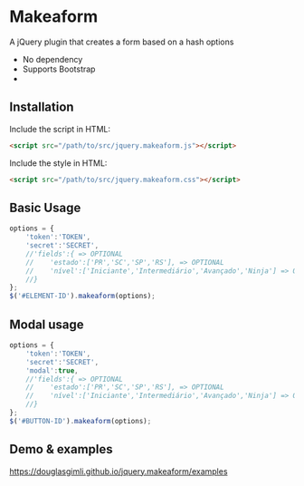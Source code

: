 # Makeaform

A jQuery plugin that creates a form based on a hash options

* No dependency
* Supports Bootstrap
* 

## Installation

Include the script in HTML:

```html
<script src="/path/to/src/jquery.makeaform.js"></script>
```

Include the style in HTML:

```html
<script src="/path/to/src/jquery.makeaform.css"></script>
```

## Basic Usage

```javascript
options = {
    'token':'TOKEN',
    'secret':'SECRET',
    //'fields':{ => OPTIONAL
    //    'estado':['PR','SC','SP','RS'], => OPTIONAL
    //    'nível':['Iniciante','Intermediário','Avançado','Ninja'] => OPTIONAL
    //}
};
$('#ELEMENT-ID').makeaform(options);
```

## Modal usage

```javascript
options = {
    'token':'TOKEN',
    'secret':'SECRET',
    'modal':true,
    //'fields':{ => OPTIONAL
    //    'estado':['PR','SC','SP','RS'], => OPTIONAL
    //    'nível':['Iniciante','Intermediário','Avançado','Ninja'] => OPTIONAL
    //}
};
$('#BUTTON-ID').makeaform(options);
```

## Demo & examples

<https://douglasgimli.github.io/jquery.makeaform/examples>

